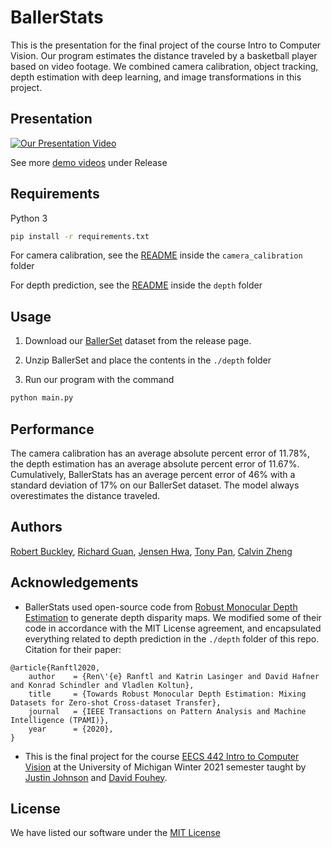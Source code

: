 # BallerStats

This is the presentation for the final project of the course Intro to Computer Vision. Our program estimates the distance traveled by a basketball player based on video footage. We combined camera calibration, object tracking, depth estimation with deep learning, and image transformations in this project.

## Presentation

[![Our Presentation Video](https://img.youtube.com/vi/GaL21ADNyes/maxresdefault.jpg)](https://www.youtube.com/embed/GaL21ADNyes)

See more [demo videos](https://github.com/tonypan2000/BallerStats/releases/download/1.2/demo.zip) under Release

## Requirements

Python 3

```bash
pip install -r requirements.txt
```

For camera calibration, see the [README](./camera_calibration/readme.md) inside the `camera_calibration` folder

For depth prediction, see the [README](./depth/readme.md) inside the `depth` folder

## Usage

1. Download our [BallerSet](https://github.com/tonypan2000/BallerStats/releases) dataset from the release page.

2. Unzip BallerSet and place the contents in the `./depth` folder

3. Run our program with the command

```bash
python main.py
```

## Performance

The camera calibration has an average absolute percent error of 11.78%, 
the depth estimation has an average absolute percent error of 11.67%. 
Cumulatively, BallerStats has an average percent error of 46% with a 
standard deviation of 17% on our BallerSet dataset. The model always overestimates
the distance traveled.


## Authors

[Robert Buckley](https://github.com/robertbuckley), [Richard Guan](https://github.com/rguan72), [Jensen Hwa](https://github.com/jensenhwa), [Tony Pan](https://github.com/tonypan2000), [Calvin Zheng](https://github.com/calvin-zheng)

## Acknowledgements

* BallerStats used open-source code from [Robust Monocular Depth Estimation](https://github.com/intel-isl/MiDaS) to generate depth disparity maps. We modified some of their code in accordance with the MIT License agreement, and encapsulated everything related to depth prediction in the `./depth` folder of this repo. Citation for their paper:

```
@article{Ranftl2020,
	author    = {Ren\'{e} Ranftl and Katrin Lasinger and David Hafner and Konrad Schindler and Vladlen Koltun},
	title     = {Towards Robust Monocular Depth Estimation: Mixing Datasets for Zero-shot Cross-dataset Transfer},
	journal   = {IEEE Transactions on Pattern Analysis and Machine Intelligence (TPAMI)},
	year      = {2020},
}
```

* This is the final project for the course [EECS 442 Intro to Computer Vision](https://web.eecs.umich.edu/~justincj/teaching/eecs442/WI2021/) at the University of Michigan Winter 2021 semester taught by [Justin Johnson](https://web.eecs.umich.edu/~justincj/) and [David Fouhey](https://web.eecs.umich.edu/~fouhey/).

## License

We have listed our software under the [MIT License](LICENSE)
